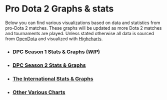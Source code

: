 # Pro Dota 2 Graphs & stats

Below you can find various visualizations based on data and statistics from pro-Dota 2 matches. These graphs will be updated as more Dota 2 matches and tournaments are played. Unless stated otherwise all data is sourced from [OpenDota](https://www.opendota.com) and visualized with [Highcharts](https://www.highcharts.com/).

- ### DPC Season 1 Stats & Graphs (_WIP_)

- ### [DPC Season 2 Stats & Graphs](DPC1S2)

- ### [The International Stats & Graphs](TI)

- ### [Other Various Charts](Various)